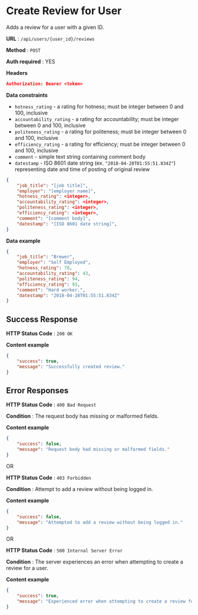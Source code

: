 # Create Review for User

Adds a review for a user with a given ID.

**URL** : `/api/users/{user_id}/reviews`

**Method** : `POST`

**Auth required** : YES

**Headers**

```json
Authorization: Bearer <token>
```

**Data constraints**

* `hotness_rating` - a rating for hotness; must be integer between 0 and 100, inclusive
* `accountability_rating` - a rating for accountability; must be integer between 0 and 100, inclusive
* `politeness_rating` - a rating for politeness; must be integer between 0 and 100, inclusive
* `efficiency_rating` - a rating for efficiency; must be integer between 0 and 100, inclusive
* `comment` - simple text string containing comment body
* `datestamp` - ISO 8601 date string (ex. `"2018-04-28T01:55:51.834Z"`) representing date and time of posting of original review

```json
{
	"job_title": "[job title]",
	"employer": "[employer name]",
	"hotness_rating": <integer>,
	"accountability_rating": <integer>,
	"politeness_rating": <integer>,
	"efficiency_rating": <integer>,
	"comment": "[comment body]",
	"datestamp": "[ISO 8601 date string]",
}
```

**Data example**

```json
{
	"job_title": "Brewer",
	"employer": "Self Employed",
	"hotness_rating": 78,
	"accountability_rating": 43,
	"politeness_rating": 94,
	"efficiency_rating": 93,
	"comment": "Hard worker.",
	"datestamp": "2018-04-28T01:55:51.834Z"
}
```

## Success Response

**HTTP Status Code** : `200 OK`

**Content example**

```json
{
	"success": true,
	"message": "Successfully created review."
}
```

## Error Responses

**HTTP Status Code** : `400 Bad Request`

**Condition** : The request body has missing or malformed fields.

**Content example**

```json
{
	"success": false,
	"message": "Request body had missing or malformed fields."
}
```

OR

**HTTP Status Code** : `403 Forbidden`

**Condition** : Attempt to add a review without being logged in.

**Content example**

```json
{
	"success": false,
	"message": "Attempted to add a review without being logged in."
}
```

OR

**HTTP Status Code** : `500 Internal Server Error`

**Condition** : The server experiences an error when attempting to create a review for a user.

**Content example**

```json
{
	"success": true,
	"message": "Experienced error when attempting to create a review for a user."
}
```
